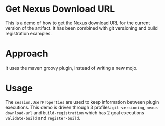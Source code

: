 # Get Nexus Download URL
This is a demo of how to get the Nexus download URL for the current version of the artifact.
It has been combined with git versioning and build registration examples.

# Approach
It uses the maven groovy plugin, instead of writing a new mojo.

# Usage
The `session.UserProperties` are used to keep information between plugin executions.
This demo is driven through 3 profiles: `git-versioning`, `nexus-download-url` and `build-registration` 
which has 2 goal executions `validate-build` and `register-build`.